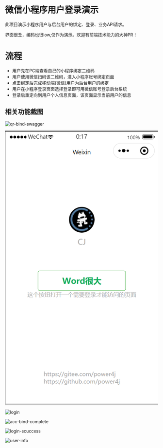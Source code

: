 # 微信小程序用户登录演示

此项目演示小程序用户与后台用户的绑定、登录、业务API请求。

界面很丑，编码也很low,仅作为演示。欢迎有前端技术能力的大神PR！



# 流程

- 用户先在PC端查看自己的小程序绑定二维码
- 用户使用微信扫码该二维码，进入小程序账号绑定页面
- 点击绑定后完成移动端(微信)用户为后台用户的绑定
- 用户在小程序登录页面选择登录即可用微信账号登录后台系统
- 登录后重定向到用户个人信息页面，该页面显示当前用户的信息



## 相关功能截图

![qr-bind-swagger](http://picdn.eta.pub/img/qr-bind-swagger.png)



![ui-main](docs/screen/index.png)





![login](http://picdn.eta.pub/img/login.png)



![acc-bind-complete](http://picdn.eta.pub/img/acc-bind-complete.png)

![login-scuccess](http://picdn.eta.pub/img/login-scuccess.png)



![user-info](http://picdn.eta.pub/img/user-info.png)



